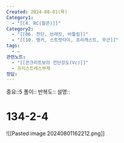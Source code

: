 ```yaml
---
Created: 2024-08-01(목)
Category1:
  - "[[4. RC(철콘)]]"
Category2:
  - "[[06. 전단, 브래킷, 비틀림]]"
  - "[[10. 앵커, 스트럿타이, 프리캐스트, 무근]]"
tags:
  - ✏️
관련노트:
  - "[[콘크리트보의 전단강도(Vc)]]"
  - 프리스트레스부재
정답:
---
```

중요::5
풀이::
반복도::
설명::
#  134-2-4
![[Pasted image 20240801162212.png]]
